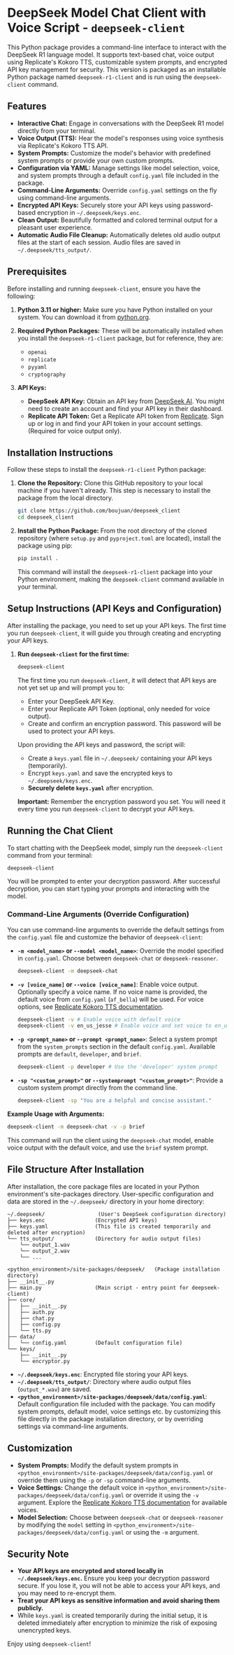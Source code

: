 # DeepSeek Model Chat Client with Voice Script - `deepseek-client`

This Python package provides a command-line interface to interact with the DeepSeek R1 language model. It supports text-based chat, voice output using Replicate's Kokoro TTS, customizable system prompts, and encrypted API key management for security.  This version is packaged as an installable Python package named `deepseek-r1-client` and is run using the `deepseek-client` command.

## Features

*   **Interactive Chat:** Engage in conversations with the DeepSeek R1 model directly from your terminal.
*   **Voice Output (TTS):** Hear the model's responses using voice synthesis via Replicate's Kokoro TTS API.
*   **System Prompts:** Customize the model's behavior with predefined system prompts or provide your own custom prompts.
*   **Configuration via YAML:** Manage settings like model selection, voice, and system prompts through a default `config.yaml` file included in the package.
*   **Command-Line Arguments:** Override `config.yaml` settings on the fly using command-line arguments.
*   **Encrypted API Keys:** Securely store your API keys using password-based encryption in `~/.deepseek/keys.enc`.
*   **Clean Output:** Beautifully formatted and colored terminal output for a pleasant user experience.
*   **Automatic Audio File Cleanup:** Automatically deletes old audio output files at the start of each session. Audio files are saved in `~/.deepseek/tts_output/`.

## Prerequisites

Before installing and running `deepseek-client`, ensure you have the following:

1.  **Python 3.11 or higher:**  Make sure you have Python installed on your system. You can download it from [python.org](https://www.python.org/).

2.  **Required Python Packages:** These will be automatically installed when you install the `deepseek-r1-client` package, but for reference, they are:

    *   `openai`
    *   `replicate`
    *   `pyyaml`
    *   `cryptography`

3.  **API Keys:**
    *   **DeepSeek API Key:** Obtain an API key from [DeepSeek AI](https://api.deepseek.com/). You might need to create an account and find your API key in their dashboard.
    *   **Replicate API Token:** Get a Replicate API token from [Replicate](https://replicate.com/). Sign up or log in and find your API token in your account settings. (Required for voice output only).

## Installation Instructions

Follow these steps to install the `deepseek-r1-client` Python package:

1.  **Clone the Repository:** Clone this GitHub repository to your local machine if you haven't already. This step is necessary to install the package from the local directory.

    ```bash
    git clone https://github.com/boujuan/deepseek_client
    cd deepseek_client
    ```

2.  **Install the Python Package:** From the root directory of the cloned repository (where `setup.py` and `pyproject.toml` are located), install the package using pip:

    ```bash
    pip install .
    ```

    This command will install the `deepseek-r1-client` package into your Python environment, making the `deepseek-client` command available in your terminal.

## Setup Instructions (API Keys and Configuration)

After installing the package, you need to set up your API keys. The first time you run `deepseek-client`, it will guide you through creating and encrypting your API keys.

1.  **Run `deepseek-client` for the first time:**

    ```bash
    deepseek-client
    ```

    The first time you run `deepseek-client`, it will detect that API keys are not yet set up and will prompt you to:
    *   Enter your DeepSeek API Key.
    *   Enter your Replicate API Token (optional, only needed for voice output).
    *   Create and confirm an encryption password. This password will be used to protect your API keys.

    Upon providing the API keys and password, the script will:
    *   Create a `keys.yaml` file in `~/.deepseek/` containing your API keys (temporarily).
    *   Encrypt `keys.yaml` and save the encrypted keys to `~/.deepseek/keys.enc`.
    *   **Securely delete `keys.yaml`** after encryption.

    **Important:** Remember the encryption password you set. You will need it every time you run `deepseek-client` to decrypt your API keys.

## Running the Chat Client

To start chatting with the DeepSeek model, simply run the `deepseek-client` command from your terminal:

```bash
deepseek-client
```

You will be prompted to enter your decryption password. After successful decryption, you can start typing your prompts and interacting with the model.

### Command-Line Arguments (Override Configuration)

You can use command-line arguments to override the default settings from the `config.yaml` file and customize the behavior of `deepseek-client`:

*   **`-m <model_name>` or `--model <model_name>`**: Override the model specified in `config.yaml`. Choose between `deepseek-chat` or `deepseek-reasoner`.
    ```bash
    deepseek-client -m deepseek-chat
    ```

*   **`-v [voice_name]` or `--voice [voice_name]`**: Enable voice output. Optionally specify a voice name. If no voice name is provided, the default voice from `config.yaml` (`af_bella`) will be used. For voice options, see [Replicate Kokoro TTS documentation](https://replicate.com/jaaari/kokoro-82m).
    ```bash
    deepseek-client -v # Enable voice with default voice
    deepseek-client -v en_us_jesse # Enable voice and set voice to en_us_jesse
    ```

*   **`-p <prompt_name>` or `--prompt <prompt_name>`**: Select a system prompt from the `system_prompts` section in the default `config.yaml`. Available prompts are `default`, `developer`, and `brief`.
    ```bash
    deepseek-client -p developer # Use the 'developer' system prompt
    ```

*   **`-sp "<custom_prompt>"` or `--systemprompt "<custom_prompt>"`**: Provide a custom system prompt directly from the command line.
    ```bash
    deepseek-client -sp "You are a helpful and concise assistant."
    ```

**Example Usage with Arguments:**

```bash
deepseek-client -m deepseek-chat -v -p brief
```
This command will run the client using the `deepseek-chat` model, enable voice output with the default voice, and use the `brief` system prompt.

## File Structure After Installation

After installation, the core package files are located in your Python environment's site-packages directory. User-specific configuration and data are stored in the `~/.deepseek/` directory in your home directory:

```
~/.deepseek/                 (User's DeepSeek configuration directory)
├── keys.enc                (Encrypted API keys)
├── keys.yaml               (This file is created temporarily and deleted after encryption)
└── tts_output/             (Directory for audio output files)
    └── output_1.wav
    └── output_2.wav
    └── ...

<python_environment>/site-packages/deepseek/   (Package installation directory)
├── __init__.py
├── main.py                 (Main script - entry point for deepseek-client)
├── core/
│   ├── __init__.py
│   ├── auth.py
│   ├── chat.py
│   ├── config.py
│   └── tts.py
├── data/
│   └── config.yaml         (Default configuration file)
└── keys/
    ├── __init__.py
    └── encryptor.py
```

*   **`~/.deepseek/keys.enc`**:  Encrypted file storing your API keys.
*   **`~/.deepseek/tts_output/`**: Directory where audio output files (`output_*.wav`) are saved.
*   **`<python_environment>/site-packages/deepseek/data/config.yaml`**: Default configuration file included with the package. You can modify system prompts, default model, voice settings etc. by customizing this file directly in the package installation directory, or by overriding settings via command-line arguments.

## Customization

*   **System Prompts:**  Modify the default system prompts in `<python_environment>/site-packages/deepseek/data/config.yaml` or override them using the `-p` or `-sp` command-line arguments.
*   **Voice Settings:** Change the default voice in `<python_environment>/site-packages/deepseek/data/config.yaml` or override it using the `-v` argument. Explore the [Replicate Kokoro TTS documentation](https://replicate.com/jaaari/kokoro-82m) for available voices.
*   **Model Selection:** Choose between `deepseek-chat` or `deepseek-reasoner` by modifying the `model` setting in `<python_environment>/site-packages/deepseek/data/config.yaml` or using the `-m` argument.

## Security Note

*   **Your API keys are encrypted and stored locally in `~/.deepseek/keys.enc`.**  Ensure you keep your decryption password secure. If you lose it, you will not be able to access your API keys, and you may need to re-encrypt them.
*   **Treat your API keys as sensitive information and avoid sharing them publicly.**
*   While `keys.yaml` is created temporarily during the initial setup, it is deleted immediately after encryption to minimize the risk of exposing unencrypted keys.

Enjoy using `deepseek-client`!